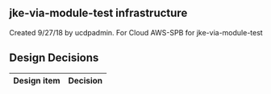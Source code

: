 ## jke-via-module-test infrastructure

Created 9/27/18 by ucdpadmin. For Cloud AWS-SPB for jke-via-module-test


## Design Decisions
| Design item                | Decision|
| :----------------------------------- | :--------------------------------------------------------------------------------|
